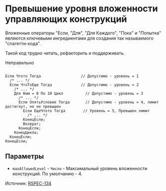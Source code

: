 
# Превышение уровня вложенности управляющих конструкций

Вложенные операторы "Если, "Для", "Для Каждого", "Пока" и "Попытка" являются ключевыми 
ингредиентами для создания так называемого "спагетти-кода".

Такой код трудно читать, рефакторить и поддерживать.

Неправильно

```bsl

Если Чтото Тогда                  // Допустимо - уровень = 1
  /* ... */
  Если ЧтоТоЕще Тогда             // Допустимо - уровень = 2
    /* ... */
    Для Ном = 0 По 10 Цикл          // Допустимо - уровень = 3
      /* ... */
      Если ОпятьУсловие Тогда       // Допустимо - уровень = 4, лимит достигнут, но не превышен
        Если ЕщеЧтото Тогда        // Уровень = 5, Превышен лимит
          /* ... */
        КонецЕсли;
        Возврат;
      КонецЕсли;
    КонецЦикла;
  КонецЕсли;
КонецЕсли;

```

## Параметры

* `maxAllowedLevel` - `Число` - Максимальный уровень вложенности конструкций. По умолчанию - 4.

Источник: [RSPEC-134](https://rules.sonarsource.com/java/RSPEC-134)